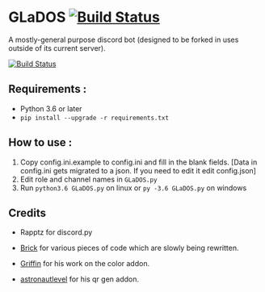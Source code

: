 # GLaDOS [![Build Status](https://travis-ci.com/T3CHNOLOG1C/GLaDOS.svg?branch=master)](https://travis-ci.com/T3CHNOLOG1C/GLaDOS)
A mostly-general purpose discord bot (designed to be forked in uses outside of its current server).

[![Build Status](https://travis-ci.com/T3CHNOLOG1C/GLaDOS.svg?branch=master)](https://travis-ci.com/T3CHNOLOG1C/GLaDOS)

## Requirements :

- Python 3.6 or later
- `pip install --upgrade -r requirements.txt`

## How to use :

1. Copy config.ini.example to config.ini and fill in the blank fields. [Data in config.ini gets migrated to a json. If you need to edit it edit config.json]
2. Edit role and channel names in `GLaDOS.py`
3. Run `python3.6 GLaDOS.py` on linux or `py -3.6 GLaDOS.py` on windows

## Credits

- Rapptz for discord.py

- [Brick](https://github.com/T3CHNOLOG1C/Brick) for various pieces of code which are slowly being rewritten.

- [Griffin](https://github.com/GriffinG1) for his work on the color addon.

- [astronautlevel](https://github.com/astronautlevel2) for his qr gen addon.
